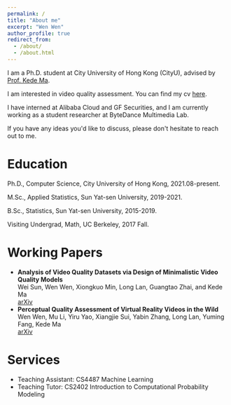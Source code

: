 ```yaml
---
permalink: /
title: "About me"
excerpt: "Wen Wen"
author_profile: true
redirect_from: 
  - /about/
  - /about.html
---
```

I am a Ph.D. student at City University of Hong Kong (CityU), advised by [Prof. Kede Ma](https://kedema.org/).

I am interested in video quality assessment. You can find my cv [here](../assets/wenwen_cv.pdf).

I have interned at Alibaba Cloud and GF Securities, and I am currently working as a student researcher at ByteDance Multimedia Lab.

If you have any ideas you'd like to discuss, please don't hesitate to reach out to me.



  
Education
======

Ph.D., Computer Science, City University of Hong Kong, 2021.08-present.

M.Sc., Applied Statistics, Sun Yat-sen University, 2019-2021.

B.Sc., Statistics, Sun Yat-sen University, 2015-2019.

Visiting Undergrad, Math, UC Berkeley, 2017 Fall.



  
Working Papers
======
- **Analysis of Video Quality Datasets via Design of Minimalistic Video Quality Models**  
  Wei Sun, Wen Wen, Xiongkuo Min, Long Lan, Guangtao Zhai, and Kede Ma  
  [arXiv](https://arxiv.org/abs/2307.13981)
- **Perceptual Quality Assessment of Virtual Reality Videos in the Wild**  
  Wen Wen, Mu Li, Yiru Yao, Xiangjie Sui, Yabin Zhang, Long Lan, Yuming Fang, Kede Ma  
  [arXiv](https://arxiv.org/abs/2206.08751)



  
Services
======
- Teaching Assistant: CS4487 Machine Learning
- Teaching Tutor: CS2402 Introduction to Computational Probability Modeling



